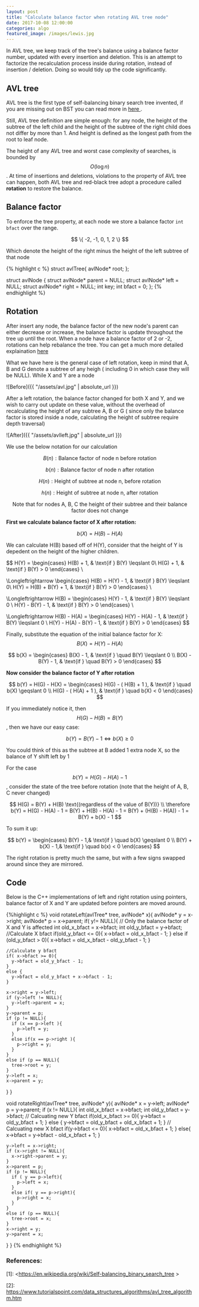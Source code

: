 ```yaml
---
layout: post
title: "Calculate balance factor when rotating AVL tree node"
date: 2017-10-08 12:00:00
categories: algo
featured_image: /images/lewis.jpg
---
```


In AVL tree, we keep track of the tree's balance using a balance factor number, updated with every insertion and deletion. This is an attempt to factorize the recalculation process inside during rotation, instead of insertion / deletion. Doing so would tidy up the code significantly.

## AVL tree

AVL tree is the first type of self-balancing binary search tree invented, if you are missing out on BST you can read more in [ here ][1].

Still, AVL tree definition are simple enough: for any node, the height of the subtree of the left child and the height of the subtree of the right child does not differ by more than 1. And height is defined as the longest path from the root to leaf node.

The height of any AVL tree and worst case complexity of searches, is bounded by $$ O(\log n) $$. At time of insertions and deletions, violations to the property of AVL tree can happen, both AVL tree and red-black tree adopt a procedure called **rotation** to restore the balance.

## Balance factor

To enforce the tree property, at each node we store a balance factor ```int bfact``` over the range.
<center> $$ \{ -2, -1, 0, 1, 2 \} $$</center>

Which denote the height of the right minus the height of the left subtree of that node


{% highlight c %}
struct avlTree{
  avlNode* root;
};

struct avlNode {
  struct avlNode* parent = NULL;
  struct avlNode* left = NULL;
  struct avlNode* right = NULL;
  int key;
  int bfact = 0;
};
{% endhighlight %}

## Rotation

After insert any node, the balance factor of the new node's parent can either decrease or increase, the balance factor is update throughout the tree up until the root.
When a node have a balance factor of 2 or -2, rotations can help rebalance the tree. You can get a much more detailed explaination [here][2]

What we have here is the general case of left rotation, keep in mind that A, B and G denote a subtree of any heigh ( including 0 in which case they will be NULL). While X and Y are a node

![Before]({{ "/assets/avl.jpg" | absolute_url }})

After a left rotation, the balance factor changed for both X and Y, and we wish to carry out update on these value, without the overhead of recalculating the height of any subtree A, B or G ( since only the balance factor is stored inside a node, calculating the height of subtree require depth traversal)

![After]({{ "/assets/avlleft.jpg" | absolute_url }})

We use the below notation for our calculation

$$ B(n) : \text{Balance factor of node n before rotation} $$

$$ b(n) : \text{Balance factor of node n after rotation} $$

$$ H(n) : \text{Height of subtree at node n, before rotation} $$

$$ h(n) : \text{Height of subtree at node n, after rotation} $$

$$ \text{ Note that for nodes A, B, C the height of their subtree and their balance factor does not change } $$

**First we calculate balance factor of X after rotation:**

$$ b(X) = H(B) - H(A) $$

We can calculate H(B) based off of H(Y), consider that the height of Y is depedent on the height of the higher children.

$$ H(Y) =
\begin{cases}
	H(B) + 1, & \text{if } B(Y) \leqslant 0\\
	H(G) + 1, & \text{if } B(Y) > 0
\end{cases}
\\

\Longleftrightarrow
\begin{cases}
	H(B) = H(Y) - 1, & \text{if } B(Y) \leqslant 0\\
	H(Y) = H(B) + B(Y) + 1, & \text{if } B(Y) > 0
\end{cases}
\\

\Longleftrightarrow H(B) =
\begin{cases}
	H(Y) - 1, & \text{if } B(Y) \leqslant 0 \\
	H(Y) - B(Y) - 1, & \text{if } B(Y) > 0
\end{cases}
\\

\Longleftrightarrow H(B) - H(A) =
\begin{cases}
	H(Y) - H(A) - 1, & \text{if } B(Y) \leqslant 0 \\
	H(Y) - H(A) - B(Y) - 1, & \text{if } B(Y) > 0
\end{cases}
$$

Finally, substitute the equation of the initial balance factor for X: $$ B(X) = H(Y) - H(A) $$

$$
b(X) =
\begin{cases}
	B(X) - 1,				& \text{if } \quad B(Y) \leqslant 0 \\
	B(X) - B(Y) - 1,	& \text{if } \quad B(Y) > 0
\end{cases}
$$

**Now consider the balance factor of Y after rotation**

$$ b(Y) = H(G) - H(X) =
\begin{cases}
 	H(G) - ( H(B) + 1 ), & \text{if } \quad b(X) \geqslant 0 \\
 	H(G) - ( H(A) + 1 ), & \text{if } \quad b(X) < 0
\end{cases}
$$

If you immediately notice it, then $$ H(G) - H(B) = B(Y) $$, then we have our easy case:

$$ b(Y) = B(Y) - 1 \Longleftrightarrow b(X) \geqslant 0 $$

You could think of this as the subtree at B added 1 extra node X, so the balance of Y shift left by 1

For the case $$ b(Y) = H(G) - H(A) - 1 $$, consider the state of the tree before rotation (note that the height of A, B, C never changed)

$$
H(G) = B(Y) + H(B) \text{(regardless of the value of B(Y))} \\
\therefore b(Y) = H(G) - H(A) - 1 = B(Y) + H(B) - H(A) - 1 = B(Y) + (H(B) - H(A)) - 1 = B(Y) + b(X) - 1
$$

To sum it up:

$$ b(Y) =
\begin{cases}
	B(Y) - 1,& \text{if } \quad b(X) \geqslant 0 \\
	B(Y) + b(X) - 1,& \text{if } \quad b(x) < 0
\end{cases}
$$

The right rotation is pretty much the same, but with a few signs swapped around since they are mirrored.

## Code
Below is the C++ implementations of left and right rotation using pointers, balance factor of X and Y are updated before pointers are moved around.

{%highlight c %}
void rotateLeft(avlTree* tree, avlNode* x){
  avlNode* y = x->right;
  avlNode* p = x->parent;
  if( y!= NULL){
    // Only the balance factor of X and Y is affected
    int old_x_bfact = x->bfact;
    int old_y_bfact = y->bfact;
    //Calculate X bfact
    if(old_y_bfact <= 0){
      x->bfact = old_x_bfact - 1;
    }
    else if (old_y_bfact > 0){
      x->bfact = old_x_bfact - old_y_bfact - 1;
    }

    //Calculate y bfact
    if( x->bfact >= 0){
      y->bfact = old_y_bfact - 1;
    }
    else {
      y->bfact = old_y_bfact + x->bfact - 1;
    }

    x->right = y->left;
    if (y->left != NULL){
      y->left->parent = x;
    }
    y->parent = p;
    if (p != NULL){
      if (x == p->left ){
        p->left = y;
      }
      else if(x == p->right ){
        p->right = y;
      }
    }
    else if (p == NULL){
      tree->root = y;
    }
    y->left = x;
    x->parent = y;
  }
}

void rotateRight(avlTree* tree, avlNode* y){
  avlNode* x = y->left;
  avlNode* p = y->parent;
  if (x != NULL){
    int old_x_bfact = x->bfact;
    int old_y_bfact = y->bfact;
    // Calcuating new Y bfact
    if(old_x_bfact >= 0){
      y->bfact = old_y_bfact + 1;
    }
    else {
      y->bfact = old_y_bfact + old_x_bfact + 1;
    }
    // Calcuating new X bfact
    if(y->bfact <= 0){
      x->bfact = old_x_bfact + 1;
    }
    else{
      x->bfact = y->bfact - old_x_bfact + 1;
    }

    y->left = x->right;
    if (x->right != NULL){
      x->right->parent = y;
    }
    x->parent = p;
    if (p != NULL){
      if ( y == p->left){
        p->left = x;
      }
      else if( y == p->right){
        p->right = x;
      }
    }
    else if (p == NULL){
      tree->root = x;
    }
    x->right = y;
    y->parent = x;
  }
}
{% endhighlight %}


### References:

[1]: https://en.wikipedia.org/wiki/Self-balancing_binary_search_tree "Self-balancing BST"
[2]: https://www.tutorialspoint.com/data_structures_algorithms/avl_tree_algorithm.htm "AVL tree procedures"

\[1\]: <https://en.wikipedia.org/wiki/Self-balancing_binary_search_tree >

\[2\]: <https://www.tutorialspoint.com/data_structures_algorithms/avl_tree_algorithm.htm>
